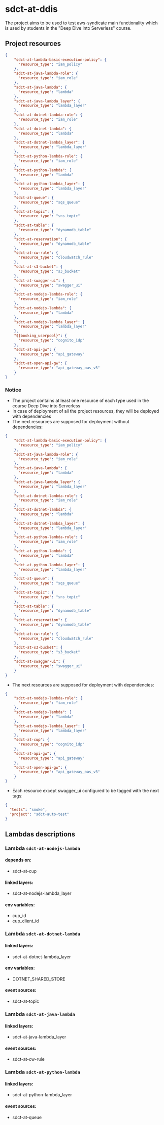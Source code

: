 # sdct-at-ddis
The project aims to be used to test aws-syndicate main functionality which is used by students in the 
"Deep Dive into Serverless" course.

## Project resources
```json
{
    "sdct-at-lambda-basic-execution-policy": {
      "resource_type": "iam_policy"
    },
    "sdct-at-java-lambda-role": {
      "resource_type": "iam_role"
    },
    "sdct-at-java-lambda": {
      "resource_type": "lambda"
    },
    "sdct-at-java-lambda_layer": {
      "resource_type": "lambda_layer"
    },
    "sdct-at-dotnet-lambda-role": {
      "resource_type": "iam_role"
    },
    "sdct-at-dotnet-lambda": {
      "resource_type": "lambda"
    },
    "sdct-at-dotnet-lambda_layer": {
      "resource_type": "lambda_layer"
    },
    "sdct-at-python-lambda-role": {
      "resource_type": "iam_role"
    },
    "sdct-at-python-lambda": {
      "resource_type": "lambda"
    },
    "sdct-at-python-lambda_layer": {
      "resource_type": "lambda_layer"
    },
    "sdct-at-queue": {
      "resource_type": "sqs_queue"
    },
    "sdct-at-topic": {
      "resource_type": "sns_topic"
    },
    "sdct-at-table": {
      "resource_type": "dynamodb_table"
    },
    "sdct-at-reservation": {
      "resource_type": "dynamodb_table"
    },
    "sdct-at-cw-rule": {
      "resource_type": "cloudwatch_rule"
    },
    "sdct-at-s3-bucket": {
      "resource_type": "s3_bucket"
    },
    "sdct-at-swagger-ui": {
      "resource_type": "swagger_ui"
    },
    "sdct-at-nodejs-lambda-role": {
      "resource_type": "iam_role"
    },
    "sdct-at-nodejs-lambda": {
      "resource_type": "lambda"
    },
    "sdct-at-nodejs-lambda_layer": {
      "resource_type": "lambda_layer"
    },
    "${booking_userpool}": {
      "resource_type": "cognito_idp"
    },
    "sdct-at-api-gw": {
      "resource_type": "api_gateway"
    },
    "sdct-at-open-api-gw": {
      "resource_type": "api_gateway_oas_v3"
    }
}
```

### Notice
- The project contains at least one resource of each type used in the course Deep Dive into Serverless
- In case of deployment of all the project resources, they will be deployed with dependencies
- The next resources are supposed for deployment without dependencies:
```json
{
    "sdct-at-lambda-basic-execution-policy": {
      "resource_type": "iam_policy"
    },
    "sdct-at-java-lambda-role": {
      "resource_type": "iam_role"
    },
    "sdct-at-java-lambda": {
      "resource_type": "lambda"
    },
    "sdct-at-java-lambda_layer": {
      "resource_type": "lambda_layer"
    },
    "sdct-at-dotnet-lambda-role": {
      "resource_type": "iam_role"
    },
    "sdct-at-dotnet-lambda": {
      "resource_type": "lambda"
    },
    "sdct-at-dotnet-lambda_layer": {
      "resource_type": "lambda_layer"
    },
    "sdct-at-python-lambda-role": {
      "resource_type": "iam_role"
    },
    "sdct-at-python-lambda": {
      "resource_type": "lambda"
    },
    "sdct-at-python-lambda_layer": {
      "resource_type": "lambda_layer"
    },
    "sdct-at-queue": {
      "resource_type": "sqs_queue"
    },
    "sdct-at-topic": {
      "resource_type": "sns_topic"
    },
    "sdct-at-table": {
      "resource_type": "dynamodb_table"
    },
    "sdct-at-reservation": {
      "resource_type": "dynamodb_table"
    },
    "sdct-at-cw-rule": {
      "resource_type": "cloudwatch_rule"
    },
    "sdct-at-s3-bucket": {
      "resource_type": "s3_bucket"
    },
    "sdct-at-swagger-ui": {
      "resource_type": "swagger_ui"
    }
}
```
- The next resources are supposed for deployment with dependencies:
```json
{
    "sdct-at-nodejs-lambda-role": {
      "resource_type": "iam_role"
    },
    "sdct-at-nodejs-lambda": {
      "resource_type": "lambda"
    },
    "sdct-at-nodejs-lambda_layer": {
      "resource_type": "lambda_layer"
    },
    "sdct-at-cup": {
      "resource_type": "cognito_idp"
    },
    "sdct-at-api-gw": {
      "resource_type": "api_gateway"
    },
    "sdct-at-open-api-gw": {
      "resource_type": "api_gateway_oas_v3"
    }
}
```
- Each resource except swagger_ui configured to be tagged with the next tags:
```json
{
  "tests": "smoke",
  "project": "sdct-auto-test"
}
```

## Lambdas descriptions

### Lambda `sdct-at-nodejs-lambda`
#### depends on:
  - sdct-at-cup
#### linked layers:
  - sdct-at-nodejs-lambda_layer
#### env variables:
  - cup_id
  - cup_client_id

### Lambda `sdct-at-dotnet-lambda`
#### linked layers:
  - sdct-at-dotnet-lambda_layer
#### env variables:
  - DOTNET_SHARED_STORE
#### event sources:
  - sdct-at-topic

### Lambda `sdct-at-java-lambda`
#### linked layers:
  - sdct-at-java-lambda_layer
#### event sources:
  - sdct-at-cw-rule

### Lambda `sdct-at-python-lambda`
#### linked layers:
  - sdct-at-python-lambda_layer
#### event sources:
  - sdct-at-queue

